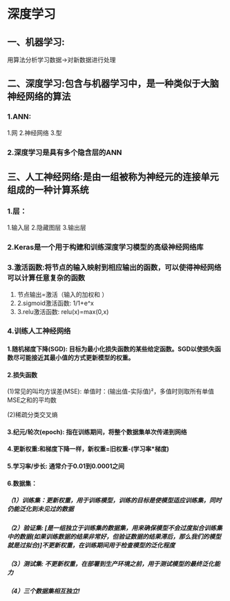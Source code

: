 # 深度学习

## 一、机器学习:

用算法分析学习数据->对新数据进行处理



## 二、深度学习:包含与机器学习中，是一种类似于大脑神经网络的算法

### 1.ANN:

1.网 2.神经网络 3.型

### 2.深度学习是具有多个隐含层的ANN



## 三、人工神经网络:是由一组被称为神经元的连接单元组成的一种计算系统

### 1.层：

1.输入层 2.隐藏图层 3.输出层

### 2.Keras是一个用于构建和训练深度学习模型的高级神经网络库

### 3.激活函数:将节点的输入映射到相应输出的函数，可以使得神经网络可以计算任意复杂的函数

1. 节点输出=激活（输入的加权和 ）
2. 2.sigmoid激活函数: 1/1+e^x 
3. 3.relu激活函数: relu(x)=max(0,x)

### 4.训练人工神经网络

#### 1.随机梯度下降(SGD):  目标为最小化损失函数的某些给定函数。SGD以使损失函数尽可能接近其最小值的方式更新模型的权重。

#### 2.损失函数

(1)常见的叫均方误差(MSE):  单值时：(输出值-实际值)²，多值时则取所有单值MSE之和的平均数

(2)稀疏分类交叉熵

#### 3.纪元/轮次(epoch): 指在训练期间，将整个数据集单次传递到网络

#### 4.更新权重:和梯度下降一样，新权重=旧权重-(学习率*梯度)

#### 5.学习率/步长: 通常介于0.01到0.0001之间

#### 6.数据集：

##### （1）训练集：更新权重，用于训练模型，训练的目标是使模型适应训练集，同时仍能泛化到未见过的数据

##### （2）验证集:  [是一组独立于训练集的数据集，用来确保模型不会过度拟合训练集中的数据(如果训练数据的结果非常好，但验证数据的结果滞后，那么我们的模型就是过拟合)]不更新权重，在训练期间用于检查模型的泛化程度

##### （3）测试集:  不更新权重，在部署到生产环境之前，用于测试模型的最终泛化能力

##### （4）三个数据集相互独立!